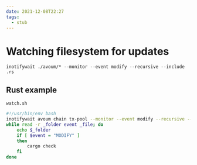 ```yaml
---
date: 2021-12-08T22:27
tags: 
  - stub
---
```


# Watching filesystem for updates

```
inotifywait ./avoum/* --monitor --event modify --recursive --include .rs
```

## Rust example

`watch.sh`
```sh
#!/usr/bin/env bash
inotifywait avoum chain tx-pool --monitor --event modify --recursive --include .rs |
while read -r _folder event _file; do
    echo $_folder
    if [ $event = "MODIFY" ]
    then
        cargo check
    fi
done
```
